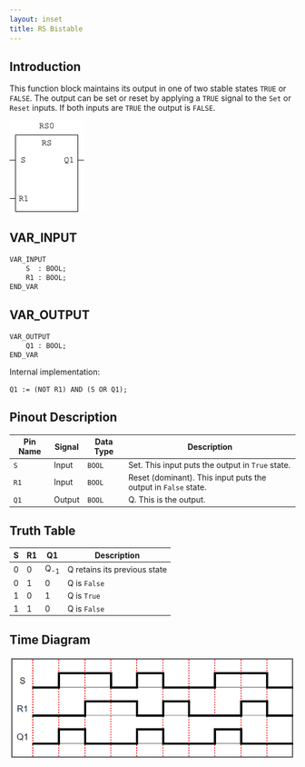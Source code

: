 ```yaml
---
layout: inset
title: RS Bistable
---
```


## Introduction

This function block maintains its output in one of two stable states `TRUE` or `FALSE`.
The output can be set or reset by applying a `TRUE` signal to the `Set` or `Reset` inputs.
If both inputs are `TRUE` the output is `FALSE`.

![](rs-symbol.png)

## VAR_INPUT

```
VAR_INPUT
    S  : BOOL;
    R1 : BOOL;
END_VAR
```

## VAR_OUTPUT

```
VAR_OUTPUT
    Q1 : BOOL;
END_VAR
```
Internal implementation:

```
Q1 := (NOT R1) AND (S OR Q1);
```

## Pinout Description

| Pin Name   | Signal | Data Type | Description                                                    |
|------------|--------|-----------|----------------------------------------------------------------|
| `S`        | Input  | `BOOL`    | Set. This input puts the output in `True` state.               |
| `R1`       | Input  | `BOOL`    | Reset (dominant). This input puts the output in `False` state. |
| `Q1`       | Output | `BOOL`    | Q. This is the output.                                         |

## Truth Table

| S | R1 |  Q1            | Description                    |
|---|----|----------------|--------------------------------|
| 0 |  0 | Q<sub>-1</sub> | Q retains its previous state   |
| 0 |  1 |  0             | Q is `False`                   |
| 1 |  0 |  1             | Q is `True`                    |
| 1 |  1 |  0             | Q is `False`                   |

## Time Diagram

![](rs-time-diagram.png)
